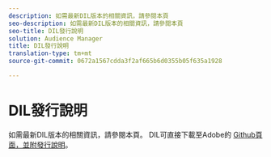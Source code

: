 ```yaml
---
description: 如需最新DIL版本的相關資訊，請參閱本頁
seo-description: 如需最新DIL版本的相關資訊，請參閱本頁
seo-title: DIL發行說明
solution: Audience Manager
title: DIL發行說明
translation-type: tm+mt
source-git-commit: 0672a1567cdda3f2af665b6d0355b05f635a1928

---
```



# DIL發行說明

如需最新DIL版本的相關資訊，請參閱本頁。 DIL可直接下載至Adobe的 [Github頁面，並附發行說明](https://github.com/Adobe-Marketing-Cloud/dil/releases)。

